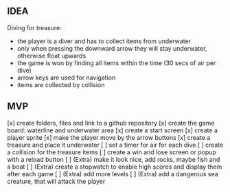 ## IDEA
Diving for treasure:
- the player is a diver and has to collect items from underwater
- only when pressing the downward arrow they will stay underwater, otherwise float upwards
- the game is won by finding all items within the time (30 secs of air per dive)
- arrow keys are used for navigation
- items are collected by collision


## MVP
[x] create folders, files and link to a github repository
[x] create the game board: waterline and underwater area
[x] create a start screen
[x] create a player sprite
[x] make the player move by the arrow buttons
[x] create a treasure and place it underwater
[ ] set a timer for air for each dive
[ ] create a collision for the treasure items
[ ] create a win and lose screen or popup with a reload button
[ ] (Extra) make it look nice, add rocks, maybe fish and a boat
[ ] (Extra) create a stopwatch to enable high scores and display them after each game
[ ] (Extra) add more levels
[ ] (Extra) add a dangerous sea creature, that will attack the player